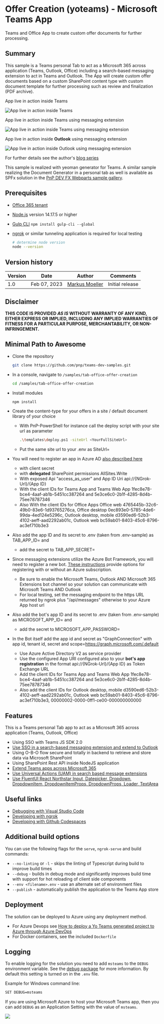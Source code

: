# Offer Creation (yoteams) - Microsoft Teams App

Teams and Office App to create custom offer documents for further processing.

## Summary

This sample is a Teams personal Tab to act as a Microsoft 365 across application (Teams, Outlook, Office) including a search-based messaging extension to act in Teams and Outlook. The App will create custom offer documents based on a custom SharePoint content type with custom document template for further processing such as review and finalization (PDF archive).

App live in action inside Teams

![App live in action inside Teams](assets/15OfferCreationDemo_yoteams.gif)

App live in action inside Teams using messaging extension

![App live in action inside Teams using messaging extension](assets/31CreateReviewCard.gif)

App live in action inside **Outlook** using messaging extension

![App live in action inside Outlook using messaging extension](assets/32CreateReviewCard_Outlook.gif)

For further details see the author's [blog series](https://mmsharepoint.wordpress.com/2022/12/28/a-sharepoint-document-generator-as-microsoft-365-app-i-yoteams/)

This sample is realized with yeoman generator for Teams. A similar sample realizing the Document Generator in a personal tab as well is available as SPFx solution in the [PnP DEV FX Webparts sample gallery](https://github.com/pnp/sp-dev-fx-webparts/tree/main/samples/react-office-offer-creation).


## Prerequisites

* [Office 365 tenant](https://dev.office.com/sharepoint/docs/spfx/set-up-your-development-environment)
* [Node.js](https://nodejs.org) version 14.17.5 or higher
* [Gulp CLI](https://github.com/gulpjs/gulp-cli) `npm install gulp-cli --global`
* [ngrok](https://ngrok.com) or similar tunneling application is required for local testing

    ```bash
    # determine node version
    node --version
    ```

## Version history

Version|Date|Author|Comments
-------|----|----|--------
1.0|Feb 07, 2023|[Markus Moeller](https://twitter.com/moeller2_0)|Initial release

## Disclaimer

**THIS CODE IS PROVIDED *AS IS* WITHOUT WARRANTY OF ANY KIND, EITHER EXPRESS OR IMPLIED, INCLUDING ANY IMPLIED WARRANTIES OF FITNESS FOR A PARTICULAR PURPOSE, MERCHANTABILITY, OR NON-INFRINGEMENT.**

## Minimal Path to Awesome
- Clone the repository
    ```bash
    git clone https://github.com/pnp/teams-dev-samples.git
    ```

- In a console, navigate to `/samples/tab-office-offer-creation`

    ```bash
    cd /samples/tab-office-offer-creation
    ```

- Install modules

    ```bash
    npm install
    ```
- Create the content-type for your offers in a site / default document library of your choice
    - With PnP-PowerShell for instance call the deploy script with your site url as parameter
        ```bash
        .\templates\deploy.ps1 -siteUrl <YourFullSiteUrl>
    
    - Put the same site url to your .env as SiteUrl=
- You will need to register an app in Azure AD [also described here](https://mmsharepoint.wordpress.com/2021/09/07/meeting-apps-in-microsoft-teams-1-pre-meeting/#appreg)
  - with client secret
  - with **delegated** SharePoint permissions AllSites.Write 
  - With exposed Api "access_as_user" and App ID Uri api://{NGrok-Url}/{App ID}
  - With the client IDs for Teams App and Teams Web App 1fec8e78-bce4-4aaf-ab1b-5451cc387264 and 5e3ce6c0-2b1f-4285-8d4b-75ee78787346
  - Also With the client IDs for Office Apps Office web	4765445b-32c6-49b0-83e6-1d93765276ca, Office desktop 0ec893e0-5785-4de6-99da-4ed124e5296c,
Outlook desktop, mobile	d3590ed6-52b3-4102-aeff-aad2292ab01c, Outlook web bc59ab01-8403-45c6-8796-ac3ef710b3e3
- Also add the app ID and its secret to .env (taken from .env-sample) as TAB_APP_ID= and 
    - add the secret to TAB_APP_SECRET=
- Since messaging extensions utilize the Azure Bot Framework, you will need to register a new bot. 
[These instructions](https://learn.microsoft.com/en-us/microsoftteams/platform/sbs-messagingextension-searchcommand?tabs=latestversionofvisualstudio&tutorial-step=3&WT.mc_id=M365-MVP-5004617) provide options for registering with or without an Azure subscription. 
  - Be sure to enable the Microsoft Teams, Outlook AND Microsoft 365 Extensions bot channel so your solution can communicate with Microsoft Teams AND Outlook
  - For local testing, set the messaging endpoint to the https URL returned by ngrok plus "/api/messages" otherwise to your Azure App host url
- Also add the bot's app ID and its secret to .env (taken from .env-sample) as MICROSOFT_APP_ID= and 
    - add the secret to MICROSOFT_APP_PASSWORD= 
- In the Bot itself add the app id and secret as "GraphConnection" with app id, tenant id, secret and scope=https://graph.microsoft.com/.default
    - Use Azure Active Directory V2 as service provider
    - Use the configured App URI configured also to your **bot's app registration** in the format api://{NGrok-Url}/{App ID} as Token Exchange URL
    - Add the client IDs for Teams App and Teams Web App 1fec8e78-bce4-4aaf-ab1b-5451cc387264 and 5e3ce6c0-2b1f-4285-8d4b-75ee78787346
    - Also add the client IDs for Outlook desktop, mobile d3590ed6-52b3-4102-aeff-aad2292ab01c, Outlook web bc59ab01-8403-45c6-8796-ac3ef710b3e3, 00000002-0000-0ff1-ce00-000000000000


## Features

This is a Teams personal Tab app to act as a Microsoft 365 across application (Teams, Outlook, Office)
* Using SSO with Teams JS SDK 2.0
* [Use SSO in a search-based messaging extension and extend to Outlook](https://learn.microsoft.com/en-us/microsoftteams/platform/m365-apps/extend-m365-teams-message-extension?tabs=manifest-teams-toolkit&WT.mc_id=M365-MVP-5004617)
* Using O-B-O flow secure and totally in backend to retrieve and store data via Microsoft SharePoint
* Using SharePoint Rest API inside NodeJS application
* [Extend Teams apps across Microsoft 365](https://docs.microsoft.com/en-us/microsoftteams/platform/m365-apps/overview?WT.mc_id=M365-MVP-5004617)
* [Use Universal Actions (UAM) in search based message extensions](https://learn.microsoft.com/en-us/microsoftteams/platform/messaging-extensions/how-to/search-commands/universal-actions-for-search-based-message-extensions?WT.mc_id=M365-MVP-5004617)
* [Use FluentUI React Northstar Input, Datepicker, Dropdown, DropdownItem, DropdownItemProps, DropdownProps, Loader, TextArea](https://fluentsite.z22.web.core.windows.net/)


## Useful links

* [Debugging with Visual Studio Code](https://github.com/pnp/generator-teams/blob/master/docs/docs/user-guide/vscode.md)
* [Developing with ngrok](https://github.com/pnp/generator-teams/blob/master/docs/docs/concepts/ngrok.md)
* [Developing with Github Codespaces](https://github.com/pnp/generator-teams/blob/master/docs/docs/user-guide/codespaces.md)

## Additional build options

You can use the following flags for the `serve`, `ngrok-serve` and build commands:

* `--no-linting` or `-l` - skips the linting of Typescript during build to improve build times
* `--debug` - builds in debug mode and significantly improves build time with support for hot reloading of client side components
* `--env <filename>.env` - use an alternate set of environment files
* `--publish` - automatically publish the application to the Teams App store

## Deployment

The solution can be deployed to Azure using any deployment method.

* For Azure Devops see [How to deploy a Yo Teams generated project to Azure through Azure DevOps](https://www.wictorwilen.se/blog/deploying-yo-teams-and-node-apps/)
* For Docker containers, see the included `Dockerfile`

## Logging

To enable logging for the solution you need to add `msteams` to the `DEBUG` environment variable. See the [debug package](https://www.npmjs.com/package/debug) for more information. By default this setting is turned on in the `.env` file.

Example for Windows command line:

``` bash
SET DEBUG=msteams
```

If you are using Microsoft Azure to host your Microsoft Teams app, then you can add `DEBUG` as an Application Setting with the value of `msteams`.

<img src="https://pnptelemetry.azurewebsites.net/teams-dev-samples/samples/tab-office-offer-creation" />
